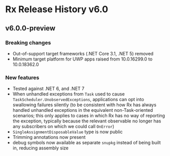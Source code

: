 # Rx Release History v6.0

## v6.0.0-preview

### Breaking changes

* Out-of-support target frameworks (.NET Core 3.1, .NET 5) removed
* Minimum target platform for UWP apps raised from 10.0.16299.0 to 10.0.18362.0

### New features

* Tested against .NET 6, and .NET 7
* When unhandled exceptions from `Task` used to cause `TaskScheduler.UnobservedExceptions`, applications can opt into swallowing failures silently (to be consistent with how Rx has always handled unhandled exceptions in the equivalent non-Task-oriented scenarios; this only applies to cases in which Rx has no way of reporting the exception, typically because the relevant observable no longer has any subscribers on which we could call `OnError`)
* `SingleAssignmentDisposableValue` type is now public
* Trimming annotations now present
* debug symbols now available as separate `snupkg` instead of being built in, reducing assembly size